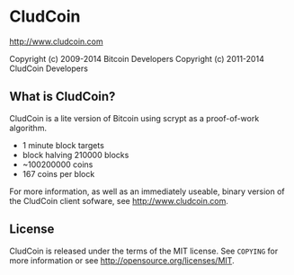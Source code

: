 CludCoin
================================

http://www.cludcoin.com

Copyright (c) 2009-2014 Bitcoin Developers
Copyright (c) 2011-2014 CludCoin Developers

What is CludCoin?
----------------

CludCoin is a lite version of Bitcoin using scrypt as a proof-of-work algorithm.
 - 1 minute block targets
 - block halving 210000 blocks
 - ~100200000 coins
 - 167 coins per block
 
For more information, as well as an immediately useable, binary version of
the CludCoin client sofware, see http://www.cludcoin.com.

License
-------

CludCoin is released under the terms of the MIT license. See `COPYING` for more
information or see http://opensource.org/licenses/MIT.

